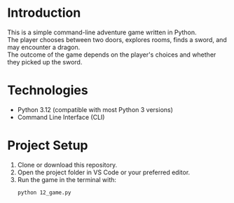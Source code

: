 # Introduction
This is a simple command-line adventure game written in Python.  
The player chooses between two doors, explores rooms, finds a sword, and may encounter a dragon.  
The outcome of the game depends on the player's choices and whether they picked up the sword.  

# Technologies
- Python 3.12 (compatible with most Python 3 versions)  
- Command Line Interface (CLI)  

# Project Setup
1. Clone or download this repository.  
2. Open the project folder in VS Code or your preferred editor.  
3. Run the game in the terminal with:  
   ```bash
   python 12_game.py
